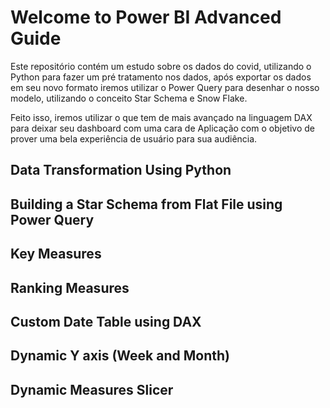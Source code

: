 # Welcome to Power BI Advanced Guide

Este repositório contém um estudo sobre os dados do covid, utilizando o Python para fazer um pré tratamento nos dados, após exportar os dados em seu novo formato iremos utilizar o Power Query para desenhar o nosso modelo, utilizando o conceito Star Schema e Snow Flake.

Feito isso, iremos utilizar o que tem de mais avançado na linguagem DAX para deixar seu dashboard com uma cara de Aplicação com o objetivo de prover uma bela experiência de usuário para sua audiência.

## Data Transformation Using Python

## Building a Star Schema from Flat File using Power Query

## Key Measures

## Ranking Measures

## Custom Date Table using DAX

## Dynamic Y axis (Week and Month)

## Dynamic Measures Slicer